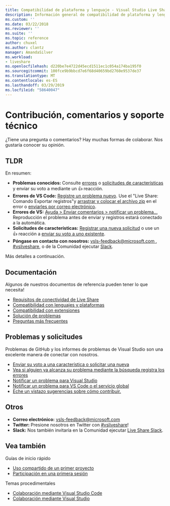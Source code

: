 ```yaml
---
title: Compatibilidad de plataforma y lenguaje - Visual Studio Live Share | Microsoft Docs
description: Información general de compatibilidad de plataforma y lenguaje para Visual Studio Live share.
ms.custom: ''
ms.date: 03/22/2018
ms.reviewer: ''
ms.suite: ''
ms.topic: reference
author: chuxel
ms.author: clantz
manager: AmandaSilver
ms.workload:
- liveshare
ms.openlocfilehash: d220be7e4722d45ecd1511ec1c054a174ba195f0
ms.sourcegitcommit: 100fce9b9bbcd7e6f68d40659bd2760e9537de37
ms.translationtype: MT
ms.contentlocale: es-ES
ms.lasthandoff: 03/29/2019
ms.locfileid: "58640047"
---
```

<!--
Copyright © Microsoft Corporation
All rights reserved.
Creative Commons Attribution 4.0 License (International): https://creativecommons.org/licenses/by/4.0/legalcode
-->

# <a name="contributing-feedback-and-support"></a>Contribución, comentarios y soporte técnico

¿Tiene una pregunta o comentarios? Hay muchas formas de colaborar. Nos gustaría conocer su opinión.

## <a name="tldr"></a>TLDR

En resumen:

- **Problemas conocidos:** Consulte [errores](https://aka.ms/vsls-bugs) o [solicitudes de características](https://aka.ms/vsls-feature-requests) y enviar su voto a mediante un 👍 reacción.
- **Errores de VS Code:** [Registre un problema nuevo](https://aka.ms/vsls-new-issue). Use el "Live Share: Comando Exportar registros"y [arrastrar y colocar el archivo zip](https://help.github.com/articles/file-attachments-on-issues-and-pull-requests/) en el error o [enviarles por correo electrónico](mailto:vsls-feedback@microsoft.com).
- **Errores de VS:** [Ayuda > Enviar comentarios > notificar un problema...](https://docs.microsoft.com/en-us/visualstudio/ide/how-to-report-a-problem-with-visual-studio-2017) Reproducción el problema antes de enviar y registros estará conectado a la automática.
- **Solicitudes de características:** [Registrar una nueva solicitud](https://aka.ms/vsls-new-issue) o use un 👍 reacción a [enviar su voto a uno existente](https://aka.ms/vsls-feature-requests).
- **Póngase en contacto con nosotros:** [ vsls-feedback@microsoft.com ](mailto:vsls-feedback@microsoft.com), [#vsliveshare](https://aka.ms/vsls-twitter), o de la Comunidad ejecutar [Slack](https://aka.ms/vsls-slack).

Más detalles a continuación.

## <a name="documentation"></a>Documentación

Algunos de nuestros documentos de referencia pueden tener lo que necesita!

- [Requisitos de conectividad de Live Share](reference/connectivity.md)
- [Compatibilidad con lenguajes y plataformas](reference/platform-support.md)
- [Compatibilidad con extensiones](reference/extensions.md)
- [Solución de problemas](troubleshooting.md)
- [Preguntas más frecuentes](faq.md)

## <a name="issues-and-requests"></a>Problemas y solicitudes

Problemas de GitHub y los informes de problemas de Visual Studio son una excelente manera de conectar con nosotros.

- [Enviar su voto a una característica o solicitar una nueva](https://aka.ms/vsls-feature-requests)
- [Vea si alguien ya alcanza su problema mediante la búsqueda registra los errores](https://aka.ms/vsls-bugs)
- [Notificar un problema para Visual Studio](https://aka.ms/vsls-vsproblem)
- [Notificar un problema para VS Code o el servicio global](https://aka.ms/vsls-vscodeproblem)
- [Eche un vistazo sugerencias sobre cómo contribuir.](https://aka.ms/vsls-problemtips)

## <a name="other"></a>Otros

- **Correo electrónico:** [vsls-feedback@microsoft.com](mailto:vsls-feedback@microsoft.com)
- **Twitter:** Presione nosotros en Twitter con [#vsliveshare](https://aka.ms/vsls-twitter)!
- **Slack:** Nos también invitaría en la Comunidad ejecutar [Live Share Slack](https://aka.ms/vsls-slack).

## <a name="see-also"></a>Vea también

Guías de inicio rápido

- [Uso compartido de un primer proyecto](quickstart/share.md)
- [Participación en una primera sesión](quickstart/join.md)

Temas procedimentales

- [Colaboración mediante Visual Studio Code](use/vscode.md)
- [Colaboración mediante Visual Studio](use/vs.md)
